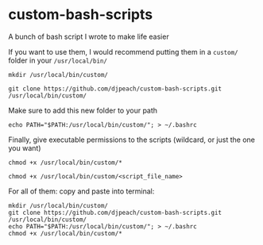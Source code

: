 # custom-bash-scripts
A bunch of bash script I wrote to make life easier

If you want to use them, I would recommend putting them in a `custom/` folder in your `/usr/local/bin/`

  `mkdir /usr/local/bin/custom/`
  
  `git clone https://github.com/djpeach/custom-bash-scripts.git /usr/local/bin/custom/`
  
Make sure to add this new folder to your path

  `echo PATH="$PATH:/usr/local/bin/custom/"; > ~/.bashrc`
  
Finally, give executable permissions to the scripts (wildcard, or just the one you want)

  `chmod +x /usr/local/bin/custom/*`

  `chmod +x /usr/local/bin/custom/<script_file_name>`

For all of them: copy and paste into terminal:
```
mkdir /usr/local/bin/custom/
git clone https://github.com/djpeach/custom-bash-scripts.git /usr/local/bin/custom/
echo PATH="$PATH:/usr/local/bin/custom/"; > ~/.bashrc
chmod +x /usr/local/bin/custom/*

```
